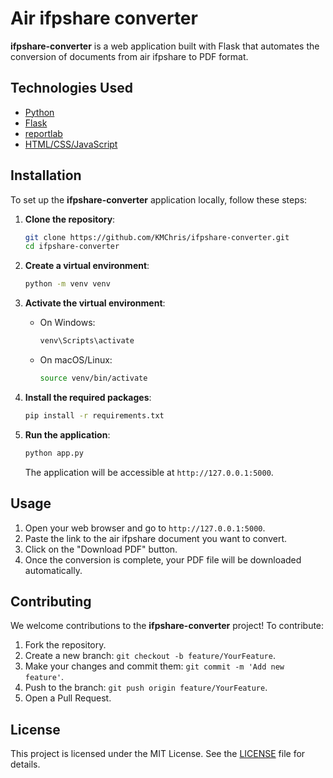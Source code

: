 # Air ifpshare converter

**ifpshare-converter** is a web application built with Flask that automates the conversion of documents from air ifpshare to PDF format.

## Technologies Used

- [Python](https://www.python.org/)
- [Flask](https://flask.palletsprojects.com/)
- [reportlab](https://www.reportlab.com/)
- [HTML/CSS/JavaScript](https://www.w3schools.com/)

## Installation

To set up the **ifpshare-converter** application locally, follow these steps:

1. **Clone the repository**:

   ```bash
   git clone https://github.com/KMChris/ifpshare-converter.git
   cd ifpshare-converter
   ```

2.  **Create a virtual environment**:

    ``` bash
    python -m venv venv
    ```

3.  **Activate the virtual environment**:

    -   On Windows:

        ``` bash
        venv\Scripts\activate
        ```

    -   On macOS/Linux:

        ``` bash
        source venv/bin/activate
        ```

4.  **Install the required packages**:

    ``` bash
    pip install -r requirements.txt
    ```

5.  **Run the application**:

    ``` bash
    python app.py
    ```

    The application will be accessible at `http://127.0.0.1:5000`.

## Usage

1.  Open your web browser and go to `http://127.0.0.1:5000`.
2.  Paste the link to the air ifpshare document you want to convert.
3.  Click on the "Download PDF" button.
4.  Once the conversion is complete, your PDF file will be downloaded automatically.

## Contributing

We welcome contributions to the **ifpshare-converter** project! To contribute:

1.  Fork the repository.
2.  Create a new branch: `git checkout -b feature/YourFeature`.
3.  Make your changes and commit them: `git commit -m 'Add new feature'`.
4.  Push to the branch: `git push origin feature/YourFeature`.
5.  Open a Pull Request.

## License

This project is licensed under the MIT License. See the [LICENSE](LICENSE) file for details.
